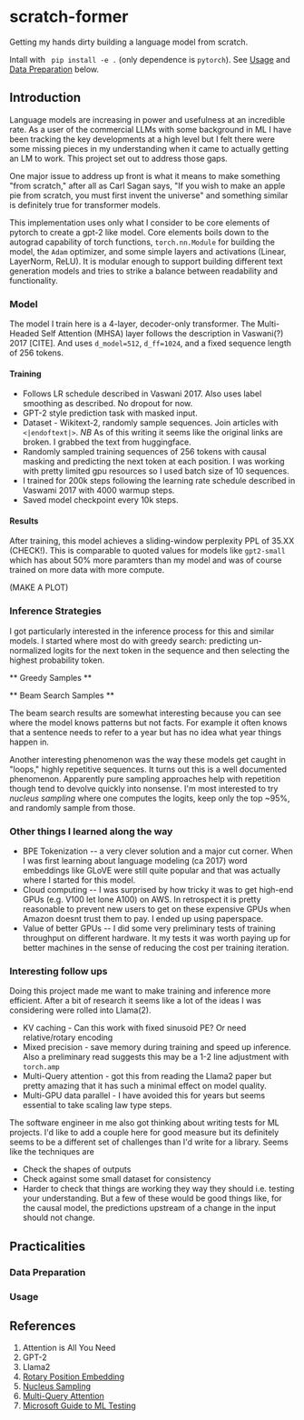 # scratch-former

Getting my hands dirty building a language model from scratch.

Intall with ` pip install -e .` (only dependence is `pytorch`).
See [Usage](#usage) and [Data Preparation](#data-preparation) below.

## Introduction

Language models are increasing in power and usefulness at an incredible rate.
As a user of the commercial LLMs with some background in ML I have been tracking
the key developments at a high level but I felt there were some missing pieces in
my understanding when it came to actually getting an LM to work. This project set
out to address those gaps.

One major issue to address up front is what it means to make something "from scratch,"
after all as Carl Sagan says, "If you wish to make an apple pie from scratch, you must
first invent the universe" and something similar is definitely true for transformer
models.

This implementation uses only what I consider to be core elements of pytorch to create
a gpt-2 like model. Core elements boils down to the autograd capability of torch
functions, `torch.nn.Module` for building the model, the `Adam` optimizer, and some
simple layers and activations (Linear, LayerNorm, ReLU). It is modular enough to support
building different text generation models and tries to strike a balance between
readability and functionality.

### Model

The model I train here is a 4-layer, decoder-only transformer. The Multi-Headed Self
Attention (MHSA) layer follows the description in Vaswani(?) 2017 [CITE]. And uses
`d_model=512`, `d_ff=1024`, and a fixed sequence length of 256 tokens.

#### Training

- Follows LR schedule described in Vaswani 2017. Also uses label smoothing as described.
  No dropout for now.
- GPT-2 style prediction task with masked input.
- Dataset - Wikitext-2, randomly sample sequences. Join articles with `<|endoftext|>`.
  *NB* As of this writing it seems like the original links are broken. I grabbed the
text from huggingface.
- Randomly sampled training sequences of 256 tokens with causal masking and predicting the next token at each position. I was working with pretty limited gpu resources so I used batch size of 10 sequences.
- I trained for 200k steps following the learning rate schedule described in Vaswami
  2017 with 4000 warmup steps.
- Saved model checkpoint every 10k steps.

#### Results

After training, this model achieves a sliding-window perplexity PPL of 35.XX (CHECK!).
This is comparable to quoted values for models like `gpt2-small` which has about 50%
more paramters than my model and was of course trained on more data with more compute.

(MAKE A PLOT)


### Inference Strategies

I got particularly interested in the inference process for this and similar models. I
started where most do with greedy search: predicting un-normalized logits for the next
token in the sequence and then selecting the highest probability token.

** Greedy Samples **

** Beam Search Samples **

The beam search results are somewhat interesting because you can see where the model
knows patterns but not facts. For example it often knows that a sentence needs to refer
to a year but has no idea what year things happen in.

Another interesting phenomenon was the way these models get caught in "loops," highly
repetitive sequences. It turns out this is a well documented phenomenon. Apparently pure
sampling approaches help with repetition though tend to devolve quickly into nonsense.
I'm most interested to try *nucleus sampling* where one computes the logits, keep only
the top ~95%, and randomly sample from those.

### Other things I learned along the way

- BPE Tokenization -- a very clever solution and a major cut corner. When I was first
  learning about language modeling (ca 2017) word embeddings like GLoVE were still
quite popular and that was actually where I started for this model.
- Cloud computing -- I was surprised by how tricky it was to get high-end GPUs (e.g. V100 let lone A100) on AWS. In retrospect it is pretty reasonable to prevent new users to get on these expensive GPUs when Amazon doesnt trust them to pay. I ended up using paperspace.
- Value of better GPUs -- I did some very preliminary tests of training throughput on
  different hardware. It my tests it was worth paying up for better machines in the
sense of reducing the cost per training iteration.

### Interesting follow ups

Doing this project made me want to make training and inference more efficient.
After a bit of research it seems like a lot of the ideas I was considering were rolled
into Llama(2).

- KV caching - Can this work with fixed sinusoid PE? Or need relative/rotary encoding
- Mixed precision - save memory during training and speed up inference. Also a
  preliminary read suggests this may be a 1-2 line adjustment with `torch.amp`
- Multi-Query attention - got this from reading the Llama2 paper but pretty amazing that
  it has such a minimal effect on model quality.
- Multi-GPU data parallel - I have avoided this for years but seems essential to take
  scaling law type steps.

The software engineer in me also got thinking about writing tests for ML projects. I'd
like to add a couple here for good measure but its definitely seems to be a different
set of challenges than I'd write for a library. Seems like the techniques are
- Check the shapes of outputs
- Check against some small dataset for consistency
- Harder to check that things are working they way they should i.e. testing your
  understanding. But a few of these would be good things like, for the causal model, the
predictions upstream of a change in the input should not change.

## Practicalities

### Data Preparation

### Usage

## References

1. Attention is All You Need
1. GPT-2
1. Llama2
1. [Rotary Position Embedding](https://arxiv.org/abs/2104.09864)
1. [Nucleus Sampling](https://arxiv.org/abs/1904.09751)
1. [Multi-Query Attention](https://arxiv.org/pdf/1911.02150)
1. [Microsoft Guide to ML
   Testing](https://microsoft.github.io/code-with-engineering-playbook/machine-learning/ml-testing/)
